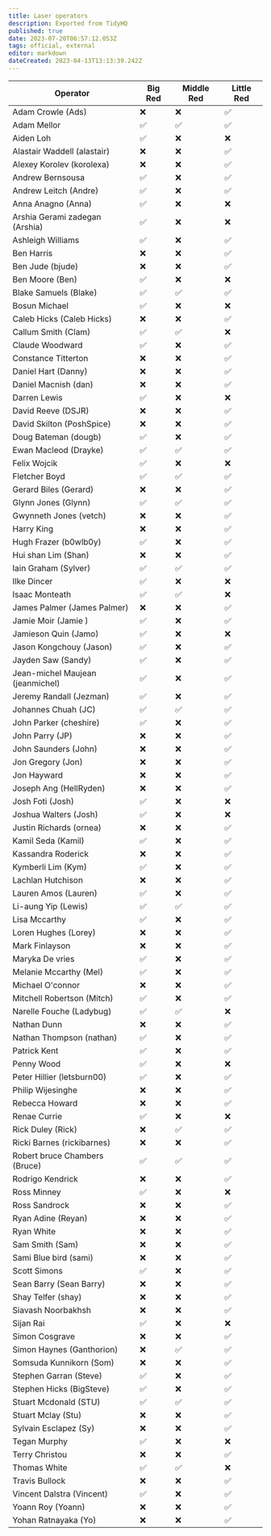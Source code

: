 ```yaml
---
title: Laser operators
description: Exported from TidyHQ
published: true
date: 2023-07-20T06:57:12.053Z
tags: official, external
editor: markdown
dateCreated: 2023-04-13T13:13:39.242Z
---
```


| Operator | Big Red | Middle Red | Little Red |
| --- | --- | --- | --- |
| Adam Crowle (Ads) | ❌ | ❌ | ✅ | 
| Adam Mellor | ✅ | ✅ | ✅ | 
| Aiden Loh | ✅ | ❌ | ❌ | 
| Alastair Waddell (alastair) | ❌ | ❌ | ✅ | 
| Alexey Korolev (korolexa) | ❌ | ❌ | ✅ | 
| Andrew Bernsousa | ✅ | ❌ | ✅ | 
| Andrew Leitch (Andre) | ✅ | ❌ | ✅ | 
| Anna Anagno (Anna) | ✅ | ❌ | ❌ | 
| Arshia Gerami zadegan (Arshia) | ✅ | ❌ | ❌ | 
| Ashleigh Williams | ✅ | ❌ | ✅ | 
| Ben Harris | ❌ | ❌ | ✅ | 
| Ben Jude (bjude) | ❌ | ❌ | ✅ | 
| Ben Moore (Ben) | ✅ | ❌ | ❌ | 
| Blake Samuels (Blake) | ✅ | ✅ | ✅ | 
| Bosun Michael | ✅ | ❌ | ❌ | 
| Caleb Hicks (Caleb Hicks) | ❌ | ❌ | ✅ | 
| Callum Smith (Clam) | ✅ | ✅ | ❌ | 
| Claude Woodward | ✅ | ❌ | ✅ | 
| Constance Titterton | ❌ | ❌ | ✅ | 
| Daniel Hart (Danny) | ❌ | ❌ | ✅ | 
| Daniel Macnish (dan) | ❌ | ❌ | ✅ | 
| Darren Lewis | ✅ | ❌ | ❌ | 
| David Reeve (DSJR) | ❌ | ❌ | ✅ | 
| David Skilton (PoshSpice) | ❌ | ❌ | ✅ | 
| Doug Bateman (dougb) | ✅ | ❌ | ✅ | 
| Ewan Macleod (Drayke) | ✅ | ✅ | ✅ | 
| Felix Wojcik | ✅ | ❌ | ❌ | 
| Fletcher Boyd | ✅ | ✅ | ✅ | 
| Gerard Biles (Gerard) | ❌ | ❌ | ✅ | 
| Glynn Jones (Glynn) | ✅ | ✅ | ✅ | 
| Gwynneth Jones (vetch) | ❌ | ❌ | ✅ | 
| Harry King | ❌ | ❌ | ✅ | 
| Hugh Frazer (b0wlb0y) | ✅ | ❌ | ✅ | 
| Hui shan Lim (Shan) | ❌ | ❌ | ✅ | 
| Iain Graham (Sylver) | ✅ | ✅ | ✅ | 
| Ilke Dincer | ✅ | ❌ | ❌ | 
| Isaac Monteath | ✅ | ✅ | ❌ | 
| James Palmer (James Palmer) | ❌ | ❌ | ✅ | 
| Jamie Moir (Jamie ) | ✅ | ❌ | ✅ | 
| Jamieson Quin (Jamo) | ✅ | ❌ | ❌ | 
| Jason Kongchouy (Jason) | ✅ | ❌ | ✅ | 
| Jayden Saw (Sandy) | ✅ | ❌ | ✅ | 
| Jean-michel Maujean (jeanmichel) | ✅ | ❌ | ✅ | 
| Jeremy Randall (Jezman) | ✅ | ❌ | ✅ | 
| Johannes Chuah (JC) | ✅ | ✅ | ✅ | 
| John Parker (cheshire) | ✅ | ❌ | ✅ | 
| John Parry (JP) | ❌ | ❌ | ✅ | 
| John Saunders (John) | ❌ | ❌ | ✅ | 
| Jon Gregory (Jon) | ❌ | ❌ | ✅ | 
| Jon Hayward | ❌ | ❌ | ✅ | 
| Joseph Ang (HellRyden) | ❌ | ❌ | ✅ | 
| Josh Foti (Josh) | ✅ | ❌ | ❌ | 
| Joshua Walters (Josh) | ✅ | ❌ | ❌ | 
| Justin Richards (ornea) | ❌ | ❌ | ✅ | 
| Kamil Seda (Kamil) | ✅ | ❌ | ✅ | 
| Kassandra Roderick | ❌ | ❌ | ✅ | 
| Kymberli Lim (Kym) | ✅ | ❌ | ✅ | 
| Lachlan Hutchison | ❌ | ❌ | ✅ | 
| Lauren Amos (Lauren) | ✅ | ❌ | ✅ | 
| Li-aung Yip (Lewis) | ✅ | ✅ | ✅ | 
| Lisa Mccarthy | ✅ | ❌ | ✅ | 
| Loren Hughes (Lorey) | ❌ | ❌ | ✅ | 
| Mark Finlayson | ❌ | ❌ | ✅ | 
| Maryka De vries | ✅ | ❌ | ✅ | 
| Melanie Mccarthy (Mel) | ✅ | ❌ | ✅ | 
| Michael O'connor | ❌ | ❌ | ✅ | 
| Mitchell Robertson (Mitch) | ✅ | ❌ | ✅ | 
| Narelle Fouche (Ladybug) | ✅ | ✅ | ❌ | 
| Nathan Dunn | ❌ | ❌ | ✅ | 
| Nathan Thompson (nathan) | ✅ | ❌ | ✅ | 
| Patrick Kent | ✅ | ❌ | ✅ | 
| Penny Wood | ✅ | ❌ | ❌ | 
| Peter Hillier (letsburn00) | ✅ | ❌ | ✅ | 
| Philip Wijesinghe | ❌ | ❌ | ✅ | 
| Rebecca Howard | ❌ | ❌ | ✅ | 
| Renae Currie | ✅ | ❌ | ❌ | 
| Rick Duley (Rick) | ❌ | ✅ | ✅ | 
| Ricki Barnes (rickibarnes) | ❌ | ❌ | ✅ | 
| Robert bruce Chambers (Bruce) | ✅ | ✅ | ✅ | 
| Rodrigo Kendrick | ❌ | ❌ | ✅ | 
| Ross Minney | ✅ | ❌ | ❌ | 
| Ross Sandrock | ❌ | ❌ | ✅ | 
| Ryan Adine (Reyan) | ❌ | ❌ | ✅ | 
| Ryan White | ❌ | ❌ | ✅ | 
| Sam Smith (Sam) | ❌ | ❌ | ✅ | 
| Sami Blue bird (sami) | ❌ | ❌ | ✅ | 
| Scott Simons | ✅ | ❌ | ✅ | 
| Sean Barry (Sean Barry) | ❌ | ❌ | ✅ | 
| Shay Telfer (shay) | ❌ | ❌ | ✅ | 
| Siavash Noorbakhsh | ❌ | ❌ | ✅ | 
| Sijan Rai | ✅ | ❌ | ❌ | 
| Simon Cosgrave | ❌ | ❌ | ✅ | 
| Simon Haynes (Ganthorion) | ❌ | ✅ | ✅ | 
| Somsuda Kunnikorn (Som) | ❌ | ❌ | ✅ | 
| Stephen Garran (Steve) | ✅ | ❌ | ✅ | 
| Stephen Hicks (BigSteve) | ✅ | ❌ | ✅ | 
| Stuart Mcdonald (STU) | ✅ | ✅ | ✅ | 
| Stuart Mclay (Stu) | ❌ | ❌ | ✅ | 
| Sylvain Esclapez (Sy) | ❌ | ❌ | ✅ | 
| Tegan Murphy | ✅ | ❌ | ❌ | 
| Terry Christou | ❌ | ❌ | ✅ | 
| Thomas White | ✅ | ✅ | ❌ | 
| Travis Bullock | ❌ | ❌ | ✅ | 
| Vincent Dalstra (Vincent) | ✅ | ❌ | ✅ | 
| Yoann Roy (Yoann) | ❌ | ❌ | ✅ | 
| Yohan Ratnayaka (Yo) | ❌ | ❌ | ✅ | 
